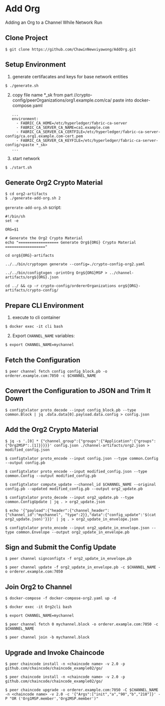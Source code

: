 # Add Org
Adding an Org to a Channel While Network Run

## Clone Project

 ```
 $ git clone https://github.com/ChawinNewviyawong/AddOrg.git
 ```

## Setup Environment

1. generate certifacates and keys for base network entities
 ```
 $ ./generate.sh
 ```

2. copy file name *_sk from part /<pwd/>/crypto-config/peerOrganizations/org1.example.com/ca/ paste into docker-compose.yaml
 ```
    ...
    environment:
      - FABRIC_CA_HOME=/etc/hyperledger/fabric-ca-server
      - FABRIC_CA_SERVER_CA_NAME=ca1.example.com
      - FABRIC_CA_SERVER_CA_CERTFILE=/etc/hyperledger/fabric-ca-server-config/ca.org1.example.com-cert.pem
      - FABRIC_CA_SERVER_CA_KEYFILE=/etc/hyperledger/fabric-ca-server-config/<paste *_sk>
    ...
 ```
3. start network

 ```
 $ ./start.sh
 ```

## Generate Org2 Crypto Material

 ```
 $ cd org2-artifacts
 $ ./generate-add-org.sh 2
 ```

 ``gererate-add-org.sh`` script:
 ```
 #!/bin/sh
 set -e

 ORG=$1

 # Generate the Org2 Crypto Material
 echo "================== Generate Org${ORG} Crypto Material =================="

 cd org${ORG}-artifacts

 ../../bin/cryptogen generate --config=./crypto-config-org2.yaml
 
 ../../bin/configtxgen -printOrg Org${ORG}MSP > ../channel-artifacts/org${ORG}.json

 cd ../ && cp -r crypto-config/ordererOrganizations org${ORG}-artifacts/crypto-config/
 ```

## Prepare CLI Environment

 1. execute to cli container
 ```
 $ docker exec -it cli bash
 ```
 2. Export ``CHANNEL_NAME`` variables:
 ```
 $ export CHANNEL_NAME=mychannel
 ```

## Fetch the Configuration

 ```
 $ peer channel fetch config config_block.pb -o orderer.example.com:7050 -c $CHANNEL_NAME
 ```

## Convert the Configuration to JSON and Trim It Down

 ```
 $ configtxlator proto_decode --input config_block.pb --type common.Block | jq .data.data[0].payload.data.config > config.json
 ```

## Add the Org2 Crypto Material

 ```
 $ jq -s '.[0] * {"channel_group":{"groups":{"Application":{"groups": {"Org2MSP":.[1]}}}}}' config.json ./channel-artifacts/org2.json > modified_config.json
 ```

 ```
 $ configtxlator proto_encode --input config.json --type common.Config --output config.pb
 ```

 ```
 $ configtxlator proto_encode --input modified_config.json --type common.Config --output modified_config.pb
 ```

 ```
 $ configtxlator compute_update --channel_id $CHANNEL_NAME --original config.pb --updated modified_config.pb --output org2_update.pb
 ```

 ```
 $ configtxlator proto_decode --input org2_update.pb --type common.ConfigUpdate | jq . > org2_update.json
 ```

 ```
 $ echo '{"payload":{"header":{"channel_header":{"channel_id":"mychannel", "type":2}},"data":{"config_update":'$(cat org2_update.json)'}}}' | jq . > org2_update_in_envelope.json
 ```

 ```
 $ configtxlator proto_encode --input org2_update_in_envelope.json --type common.Envelope --output org2_update_in_envelope.pb
 ```
## Sign and Submit the Config Update

 ```
 $ peer channel signconfigtx -f org2_update_in_envelope.pb
 ```

 ```
 $ peer channel update -f org2_update_in_envelope.pb -c $CHANNEL_NAME -o orderer.example.com:7050
 ```

## Join Org2 to Channel

 ```
 $ docker-compose -f docker-compose-org2.yaml up -d
 ```

 ```
 $ docker exec -it Org2cli bash
 ```

 ```
 $ export CHANNEL_NAME=mychannel
 ```

 ```
 $ peer channel fetch 0 mychannel.block -o orderer.example.com:7050 -c $CHANNEL_NAME
 ```

 ```
 $ peer channel join -b mychannel.block
 ```

## Upgrade and Invoke Chaincode

 ```
 $ peer chaincode install -n <chaincode name> -v 2.0 -p github.com/chaincode/chaincode_example02/go/
 ```

 ```
 $ peer chaincode install -n <chaincode name> -v 2.0 -p github.com/chaincode/chaincode_example02/go/
 ```

 ```
 $ peer chaincode upgrade -o orderer.example.com:7050 -C $CHANNEL_NAME -n <chaincode name> -v 2.0 -c '{"Args":["init","a","90","b","210"]}' -P "OR ('Org1MSP.member','Org2MSP.member')"
 ```

